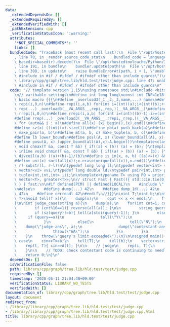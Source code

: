 ```yaml
---
data:
  _extendedDependsOn: []
  _extendedRequiredBy: []
  _extendedVerifiedWith: []
  _pathExtension: cpp
  _verificationStatusIcon: ':warning:'
  attributes:
    '*NOT_SPECIAL_COMMENTS*': ''
    links: []
  bundledCode: "Traceback (most recent call last):\n  File \"/opt/hostedtoolcache/Python/3.8.5/x64/lib/python3.8/site-packages/onlinejudge_verify/documentation/build.py\"\
    , line 70, in _render_source_code_stat\n    bundled_code = language.bundle(stat.path,\
    \ basedir=basedir).decode()\n  File \"/opt/hostedtoolcache/Python/3.8.5/x64/lib/python3.8/site-packages/onlinejudge_verify/languages/cplusplus.py\"\
    , line 191, in bundle\n    bundler.update(path)\n  File \"/opt/hostedtoolcache/Python/3.8.5/x64/lib/python3.8/site-packages/onlinejudge_verify/languages/cplusplus_bundle.py\"\
    , line 398, in update\n    raise BundleErrorAt(path, i + 1, \"unable to process\
    \ #include in #if / #ifdef / #ifndef other than include guards\")\nonlinejudge_verify.languages.cplusplus_bundle.BundleErrorAt:\
    \ library/cpp/graph/tree.lib/hld.test/test/judge.cpp: line 47: unable to process\
    \ #include in #if / #ifdef / #ifndef other than include guards\n"
  code: "// template version 1.15\nusing namespace std;\n#include <bits/stdc++.h>\n\
    \n// varibable settings\n#define int long long\nconst int INF=1e18;\n\n// define\
    \ basic macro {{{\n#define _overload3(_1,_2,_3,name,...) name\n#define _rep(i,n)\
    \ repi(i,0,n)\n#define repi(i,a,b) for(int i=(int)(a);i<(int)(b);++i)\n#define\
    \ rep(...) _overload3(__VA_ARGS__,repi,_rep,)(__VA_ARGS__)\n#define _rrep(i,n)\
    \ rrepi(i,0,n)\n#define rrepi(i,a,b) for(int i=(int)((b)-1);i>=(int)(a);--i)\n\
    #define rrep(...) _overload3(__VA_ARGS__,rrepi,_rrep,)(__VA_ARGS__)\n#define each(i,a)\
    \ for (auto&& i : a)\n#define all(x) (x).begin(),(x).end()\n#define rall(x) (x).rbegin(),(x).rend()\n\
    #define sz(x) ((int)(x).size())\n#define pb(a) push_back(a)\n#define mp(a, b)\
    \ make_pair(a, b)\n#define mt(a, b, c) make_tuple(a, b, c)\n#define ub upper_bound\n\
    #define lb lower_bound\n#define posl(A, x) (lower_bound(all(A), x)-A.begin())\n\
    #define posu(A, x) (upper_bound(all(A),x)-A.begin())\ntemplate<class T> inline\
    \ void chmax(T &a, const T &b) { if((a) < (b)) (a) = (b); }\ntemplate<class T>\
    \ inline void chmin(T &a, const T &b) { if((a) > (b)) (a) = (b); }\n\n#define\
    \ divceil(a,b) ((a)+(b)-1)/(b)\n#define is_in(x, a, b) ((a)<=(x) && (x)<(b))\n\
    #define uni(x) sort(all(x));x.erase(unique(all(x)),x.end())\n#define slice(l,\
    \ r) substr(l, r-l)\n\ntypedef long long ll;\ntypedef vector<int> vi;\ntypedef\
    \ vector<vi> vvi;\ntypedef long double ld;\ntypedef pair<int,int> pii;\ntypedef\
    \ tuple<int,int,int> iii;\n\ntemplate<typename T> using PQ = priority_queue<T,\
    \ vector<T>, greater<T>>;\n// struct Fast { Fast(){ std::cin.tie(0); ios::sync_with_stdio(false);\
    \ } } fast;\n\n#if defined(PCM) || defined(LOCAL)\n    #include \"../codes/lib/dump.hpp\"\
    \n#else\n    #define dump(...) 42\n    #define dump_1d(...) 42\n    #define dump_2d(...)\
    \ 42\n    #define cerrendl 42\n#endif\n//}}}\n\nint T;\nint b;\n\ntemplate<class\
    \ T>\nvoid tell(T x){\n    dump(x);\n    cout << x << endl;\n    fflush(stdout);\n\
    }\n\nint judge_case(string a){\n    dump(a);\n    for(int cnt=1; cnt<=150; cnt++){\n\
    \        if (cnt%10==1){ reverse(all(a)); }\n\n        string query;cin>>query;\n\
    \        if (sz(query)!=b){ tell(a[stoi(query)-1]); }\n        else{\n       \
    \     if (query==a){\n                tell(\"Y\");\n                return 0;\n\
    \            }\n            else{\n                tell(\"N\");\n            \
    \    dump(\"judge-ans\", a);\n                dump(\"contestant-ans\", query);\n\
    \                throw(\"WA\");\n            }\n        }\n        cnt += 1;\n\
    \    }\n    throw(\"query's limit exceeded\");\n}\n\nsigned main(){\n    // input\
    \ case\n    cin>>T>>b;\n    tell(T);\n    tell(b);\n    vector<string> A(T);\n\
    \    rep(t, T){ cin>>A[t]; }\n\n    // judge\n    rep(i, T){\n        judge_case(A[i]);\n\
    \    }\n\n    // TODO: check contestant code is continuing to needles queries.\n\
    \    return 0;\n}\n"
  dependsOn: []
  isVerificationFile: false
  path: library/cpp/graph/tree.lib/hld.test/test/judge.cpp
  requiredBy: []
  timestamp: '2020-05-11 21:04:48+09:00'
  verificationStatus: LIBRARY_NO_TESTS
  verifiedWith: []
documentation_of: library/cpp/graph/tree.lib/hld.test/test/judge.cpp
layout: document
redirect_from:
- /library/library/cpp/graph/tree.lib/hld.test/test/judge.cpp
- /library/library/cpp/graph/tree.lib/hld.test/test/judge.cpp.html
title: library/cpp/graph/tree.lib/hld.test/test/judge.cpp
---
```

